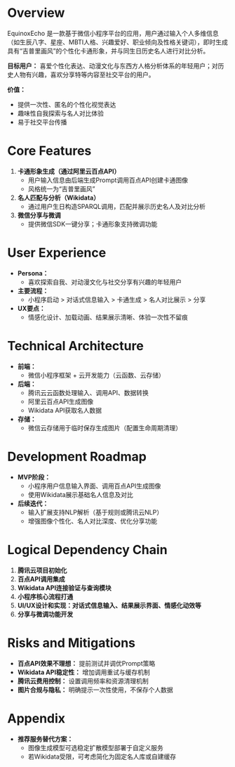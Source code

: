 <context>

# Overview

EquinoxEcho 是一款基于微信小程序平台的应用，用户通过输入个人多维信息（如生辰八字、星座、MBTI人格、兴趣爱好、职业倾向及性格关键词），即时生成具有“吉普里画风”的个性化卡通形象，并与同生日历史名人进行对比分析。

**目标用户：** 喜爱个性化表达、动漫文化与东西方人格分析体系的年轻用户；对历史人物有兴趣，喜欢分享特等内容至社交平台的用户。

**价值：**

- 提供一次性、匿名的个性化视觉表达
- 趣味性自我探索与名人对比体验
- 易于社交平台传播

# Core Features

1. **卡通形象生成（通过阿里云百点API）**
   - 用户输入信息由后端生成Prompt调用百点API创建卡通图像
   - 风格统一为“吉普里画风”
2. **名人匹配与分析（Wikidata）**
   - 通过用户生日构造SPARQL调用，匹配并展示历史名人及对比分析
3. **微信分享与微调**
   - 提供微信SDK一键分享；卡通形象支持微调功能

# User Experience

- **Persona：**
  - 喜欢探索自我、对动漫文化与社交分享有兴趣的年轻用户
- **主要流程：**
  - 小程序启动 > 对话式信息输入 > 卡通生成 > 名人对比展示 > 分享
- **UX要点：**
  - 情感化设计、加载动画、结果展示清晰、体验一次性不留痕

</context>

<PRD>

# Technical Architecture

- **前端：**
  - 微信小程序框架 + 云开发能力（云函数、云存储）
- **后端：**
  - 腾讯云云函数处理输入、调用API、数据转换
  - 阿里云百点API生成图像
  - Wikidata API获取名人数据
- **存储：**
  - 微信云存储用于临时保存生成图片（配置生命周期清理）

# Development Roadmap

- **MVP阶段：**
  - 小程序用户信息输入界面、调用百点API生成图像
  - 使用Wikidata展示基础名人信息及对比
- **后续迭代：**
  - 输入扩展支持NLP解析（基于规则或腾讯云NLP）
  - 增强图像个性化、名人对比深度、优化分享功能

# Logical Dependency Chain

1. **腾讯云项目初始化**
2. **百点API调用集成**
3. **Wikidata API连接验证与查询模块**
4. **小程序核心流程打通**
5. **UI/UX设计和实现：对话式信息输入、结果展示界面、情感化动效等**
6. **分享与微调功能开发**

# Risks and Mitigations

- **百点API效果不理想：** 提前测试并调优Prompt策略
- **Wikidata API稳定性：** 增加调用重试与缓存机制
- **腾讯云费用控制：** 设置调用频率和资源清理机制
- **图片合规与隐私：** 明确提示一次性使用，不保存个人数据

# Appendix

- **推荐服务替代方案：**
  - 图像生成模型可选稳定扩散模型部署于自定义服务
  - 若Wikidata受限，可考虑简化为固定名人库或自建缓存

</PRD>